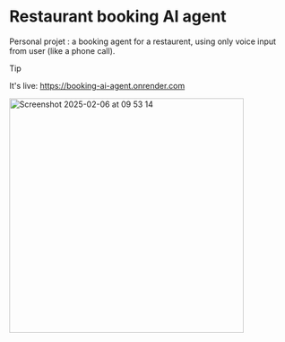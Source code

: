 # Restaurant booking AI agent

Personal projet : a booking agent for a restaurent, using only voice input from user (like a phone call).  

> [!TIP]
> It's live: https://booking-ai-agent.onrender.com  

<img width="418" alt="Screenshot 2025-02-06 at 09 53 14" src="https://github.com/user-attachments/assets/11855212-9cc6-4048-8115-aef6d9cb9c53" />
